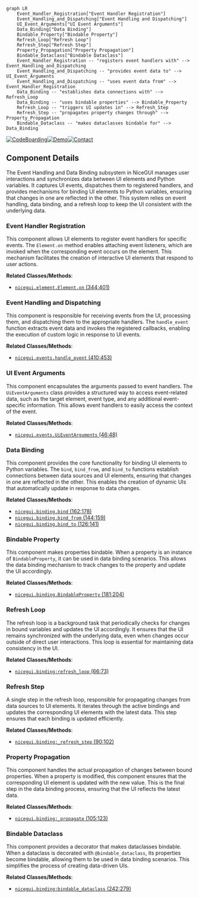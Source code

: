 ```mermaid
graph LR
    Event_Handler_Registration["Event Handler Registration"]
    Event_Handling_and_Dispatching["Event Handling and Dispatching"]
    UI_Event_Arguments["UI Event Arguments"]
    Data_Binding["Data Binding"]
    Bindable_Property["Bindable Property"]
    Refresh_Loop["Refresh Loop"]
    Refresh_Step["Refresh Step"]
    Property_Propagation["Property Propagation"]
    Bindable_Dataclass["Bindable Dataclass"]
    Event_Handler_Registration -- "registers event handlers with" --> Event_Handling_and_Dispatching
    Event_Handling_and_Dispatching -- "provides event data to" --> UI_Event_Arguments
    Event_Handling_and_Dispatching -- "uses event data from" --> Event_Handler_Registration
    Data_Binding -- "establishes data connections with" --> Refresh_Loop
    Data_Binding -- "uses bindable properties" --> Bindable_Property
    Refresh_Loop -- "triggers UI updates in" --> Refresh_Step
    Refresh_Step -- "propagates property changes through" --> Property_Propagation
    Bindable_Dataclass -- "makes dataclasses bindable for" --> Data_Binding
```
[![CodeBoarding](https://img.shields.io/badge/Generated%20by-CodeBoarding-9cf?style=flat-square)](https://github.com/CodeBoarding/GeneratedOnBoardings)[![Demo](https://img.shields.io/badge/Try%20our-Demo-blue?style=flat-square)](https://www.codeboarding.org/demo)[![Contact](https://img.shields.io/badge/Contact%20us%20-%20codeboarding@gmail.com-lightgrey?style=flat-square)](mailto:codeboarding@gmail.com)

## Component Details

The Event Handling and Data Binding subsystem in NiceGUI manages user interactions and synchronizes data between UI elements and Python variables. It captures UI events, dispatches them to registered handlers, and provides mechanisms for binding UI elements to Python variables, ensuring that changes in one are reflected in the other. This system relies on event handling, data binding, and a refresh loop to keep the UI consistent with the underlying data.

### Event Handler Registration
This component allows UI elements to register event handlers for specific events. The `Element.on` method enables attaching event listeners, which are invoked when the corresponding event occurs on the element. This mechanism facilitates the creation of interactive UI elements that respond to user actions.


**Related Classes/Methods**:

- <a href="https://github.com/zauberzeug/nicegui/blob/master/nicegui/element.py#L344-L401" target="_blank" rel="noopener noreferrer">`nicegui.element.Element.on` (344:401)</a>


### Event Handling and Dispatching
This component is responsible for receiving events from the UI, processing them, and dispatching them to the appropriate handlers. The `handle_event` function extracts event data and invokes the registered callbacks, enabling the execution of custom logic in response to UI events.


**Related Classes/Methods**:

- <a href="https://github.com/zauberzeug/nicegui/blob/master/nicegui/events.py#L410-L453" target="_blank" rel="noopener noreferrer">`nicegui.events.handle_event` (410:453)</a>


### UI Event Arguments
This component encapsulates the arguments passed to event handlers. The `UiEventArguments` class provides a structured way to access event-related data, such as the target element, event type, and any additional event-specific information. This allows event handlers to easily access the context of the event.


**Related Classes/Methods**:

- <a href="https://github.com/zauberzeug/nicegui/blob/master/nicegui/events.py#L46-L48" target="_blank" rel="noopener noreferrer">`nicegui.events.UiEventArguments` (46:48)</a>


### Data Binding
This component provides the core functionality for binding UI elements to Python variables. The `bind`, `bind_from`, and `bind_to` functions establish connections between data sources and UI elements, ensuring that changes in one are reflected in the other. This enables the creation of dynamic UIs that automatically update in response to data changes.


**Related Classes/Methods**:

- <a href="https://github.com/zauberzeug/nicegui/blob/master/nicegui/binding.py#L162-L178" target="_blank" rel="noopener noreferrer">`nicegui.binding.bind` (162:178)</a>
- <a href="https://github.com/zauberzeug/nicegui/blob/master/nicegui/binding.py#L144-L159" target="_blank" rel="noopener noreferrer">`nicegui.binding.bind_from` (144:159)</a>
- <a href="https://github.com/zauberzeug/nicegui/blob/master/nicegui/binding.py#L126-L141" target="_blank" rel="noopener noreferrer">`nicegui.binding.bind_to` (126:141)</a>


### Bindable Property
This component makes properties bindable. When a property is an instance of `BindableProperty`, it can be used in data binding scenarios. This allows the data binding mechanism to track changes to the property and update the UI accordingly.


**Related Classes/Methods**:

- <a href="https://github.com/zauberzeug/nicegui/blob/master/nicegui/binding.py#L181-L204" target="_blank" rel="noopener noreferrer">`nicegui.binding.BindableProperty` (181:204)</a>


### Refresh Loop
The refresh loop is a background task that periodically checks for changes in bound variables and updates the UI accordingly. It ensures that the UI remains synchronized with the underlying data, even when changes occur outside of direct user interactions. This loop is essential for maintaining data consistency in the UI.


**Related Classes/Methods**:

- <a href="https://github.com/zauberzeug/nicegui/blob/master/nicegui/binding.py#L66-L73" target="_blank" rel="noopener noreferrer">`nicegui.binding:refresh_loop` (66:73)</a>


### Refresh Step
A single step in the refresh loop, responsible for propagating changes from data sources to UI elements. It iterates through the active bindings and updates the corresponding UI elements with the latest data. This step ensures that each binding is updated efficiently.


**Related Classes/Methods**:

- <a href="https://github.com/zauberzeug/nicegui/blob/master/nicegui/binding.py#L90-L102" target="_blank" rel="noopener noreferrer">`nicegui.binding:_refresh_step` (90:102)</a>


### Property Propagation
This component handles the actual propagation of changes between bound properties. When a property is modified, this component ensures that the corresponding UI element is updated with the new value. This is the final step in the data binding process, ensuring that the UI reflects the latest data.


**Related Classes/Methods**:

- <a href="https://github.com/zauberzeug/nicegui/blob/master/nicegui/binding.py#L105-L123" target="_blank" rel="noopener noreferrer">`nicegui.binding:_propagate` (105:123)</a>


### Bindable Dataclass
This component provides a decorator that makes dataclasses bindable. When a dataclass is decorated with `@bindable_dataclass`, its properties become bindable, allowing them to be used in data binding scenarios. This simplifies the process of creating data-driven UIs.


**Related Classes/Methods**:

- <a href="https://github.com/zauberzeug/nicegui/blob/master/nicegui/binding.py#L242-L279" target="_blank" rel="noopener noreferrer">`nicegui.binding:bindable_dataclass` (242:279)</a>